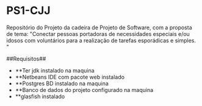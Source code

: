 # PS1-CJJ
Repositório do Projeto da cadeira de Projeto de Software, com a proposta de tema: "Conectar pessoas portadoras de necessidades especiais e/ou idosos com voluntários para a realização de tarefas esporádicas e simples. "

##Requisitos##
- **Ter jdk instalado na maquina
- **Netbeans IDE com pacote web instalado
- **Postgres BD instalado na maquina
- **Banco de dados do projeto configurado na maquina
- **glasfish instalado
